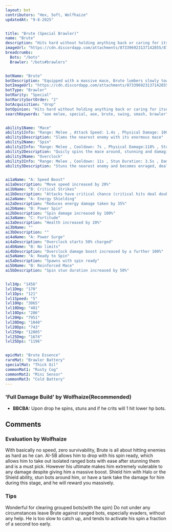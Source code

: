 ```yaml
---
layout: bot
contributors: "Hex, Soft, Wolfhaize"
updatedAt: "9-8-2025"


title: "Brute (Special Brawler)"
name: "Brute"
description: "Hits hard without holding anything back or caring for itself. Extremelly powerful when it connects, but has such a poor mobility you will need to help it get to its targets.\n- Speciality: brutal hits, potentially AoE\n- Note: can die very fast if not protected during its Ult\n- Combo: placement & mobility abilities"
imageUrl: "https://cdn.discordapp.com/attachments/873396923137142855/873397488160223302/brute.png"
breadcrumbs:
  Bots: "/bots"
  Brawler: "/bots#brawlers"


botName: "Brute"
botDescription: "Equipped with a massive mace, Brute lumbers slowly towards its enemies to deal huge damage."
botImageUrl: "https://cdn.discordapp.com/attachments/873396923137142855/873397488160223302/brute.png"
botType: "Brawler"
botRarity: "Special"
botRaritySortOrder: "2"
botAcquisition: "drop"
botOpinion: "Hits hard without holding anything back or caring for itself. Extremelly powerful when it connects, but has such a poor mobility you will need to help it get to its targets."
searchKeywords: "aoe melee, special, aoe, brute, swing, smash, brawler"


ability1Name: "Mace"
ability1Info: "Range: Melee , Attack Speed: 1.4s , Physical Damage: 100% , Knockback: Small"
ability1Description: "Slams the nearest enemy with its enormous mace"
ability2Name: "Spin"
ability2Info: "Range: Melee , Cooldown: 7s , Physical Damage:118% , Stun Duration: 2.5s , Knockback: Small"
ability2Description: "Quicly spins the mace around, stunning and damaging nearby enemies"
ability3Name: "Overclock"
ability3Info: "Range: Melee , Cooldown: 11s , Stun Duration: 3.5s , Damage: +150% , Duration: 4s , Damage Taken: +150% , Physical Damage: 59% , Knockback: Small"
ability3Description: "Stuns the nearest enemy and becomes enraged, dealing and taking much more damage than usual"


ai1aName: "A: Speed Boost"
ai1aDescription: "Move speed increased by 20%"
ai1bName: "B: Critical Strikes"
ai1bDescription: "Attacks have critical chance (critical hits deal double damage)"
ai2aName: "A: Energy Shielding"
ai2aDescription: "Reduces energy damage taken by 35%"
ai2bName: "B: Power Spin"
ai2bDescription: "Spin damage increased by 100%"
ai3aName: "C: Fortitude"
ai3aDescription: "Health increased by 20%"
ai3bName: ""
ai3bDescription: ""
ai4aName: "A: Power Surge"
ai4aDescription: "Overclock starts 50% charged"
ai4bName: "B: No limits"
ai4bDescription: "Overclock damage boost increased by a further 100%"
ai5aName: "A: Ready to Spin"
ai5aDescription: "Spawns with spin ready"
ai5bName: "B: Reinforced Mace"
ai5bDescription: "Spin stun duration increased by 50%"


lvl1Hp: "1456"
lvl1Dmg: "170"
lvl1Dps: "121"
lvl1Speed: "5"
lvl10Hp: "3065"
lvl10Dmg: "401"
lvl10Dps: "286"
lvl20Hp: "7951"
lvl20Dmg: "1040"
lvl20Dps: "743"
lvl25Hp: "12805"
lvl25Dmg: "1674"
lvl25Dps: "1196"


epicMat: "Brute Essence"
rareMat: "Brawler Battery"
specialMat: "Thick Oil"
commonMat1: "Rusty Cog"
commonMat2: "Mini Sensor"
commonMat3: "Cold Battery"
---
```


### 'Full Damage Build' by Wolfhaize(Recommended)
- **BBCBA:** Upon drop he spins, stuns and if he crits will 1 hit lower hp bots. 


## Comments

### Evaluation by Wolfhaize
With basically no speed, zero survivability, Brute is all about hitting enemies as hard as he can. AI-5B allows him to drop with his spin ready, which allows him to take out isolated ranged bots with ease after stunning them and is a must pick. However his ultimate makes him extremely vulerable to any damage despite giving him a massive boost. Shield him with Halo or the Shield ability, stun bots around him, or have a tank take the damage for him during this stage, and he will reward you massively.


### Tips
Wonderful for clearing grouped bots(with the spin)
Do not under any circumstances leave Brute against ranged bots, especially evaders, without any help. He is too slow to catch up, and tends to activate his spin a fraction of a second too early. 


